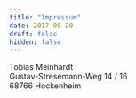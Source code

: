 ```yaml
---
title: "Impressum"
date: 2017-08-20
draft: false
hidden: false
---
```


Tobias Meinhardt  
Gustav-Stresemann-Weg 14 / 16  
68766 Hockenheim  
